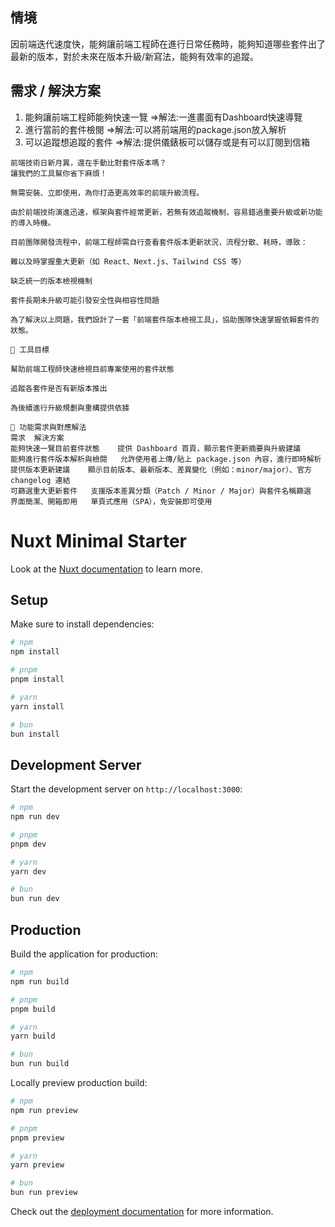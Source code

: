 ## 情境
因前端迭代速度快，能夠讓前端工程師在進行日常任務時，能夠知道哪些套件出了最新的版本，對於未來在版本升級/新寫法，能夠有效率的追蹤。

## 需求 / 解決方案
1. 能夠讓前端工程師能夠快速一覽
   =>解法:一進畫面有Dashboard快速導覽
3. 進行當前的套件檢閱
   =>解法:可以將前端用的package.json放入解析
5. 可以追蹤想追蹤的套件
   =>解法:提供儀錶板可以儲存或是有可以訂閱到信箱




```
前端技術日新月異，還在手動比對套件版本嗎？
讓我們的工具幫你省下麻煩！

無需安裝、立即使用，為你打造更高效率的前端升級流程。

由於前端技術演進迅速，框架與套件經常更新，若無有效追蹤機制，容易錯過重要升級或新功能的導入時機。

目前團隊開發流程中，前端工程師需自行查看套件版本更新狀況，流程分散、耗時，導致：

難以及時掌握重大更新（如 React、Next.js、Tailwind CSS 等）

缺乏統一的版本檢視機制

套件長期未升級可能引發安全性與相容性問題

為了解決以上問題，我們設計了一套「前端套件版本檢視工具」，協助團隊快速掌握依賴套件的狀態。

🎯 工具目標

幫助前端工程師快速檢視目前專案使用的套件狀態

追蹤各套件是否有新版本推出

為後續進行升級規劃與重構提供依據

🔧 功能需求與對應解法
需求	解決方案
能夠快速一覽目前套件狀態	提供 Dashboard 首頁，顯示套件更新摘要與升級建議
能夠進行套件版本解析與檢閱	允許使用者上傳/貼上 package.json 內容，進行即時解析
提供版本更新建議	顯示目前版本、最新版本、差異變化（例如：minor/major）、官方 changelog 連結
可篩選重大更新套件	支援版本差異分類（Patch / Minor / Major）與套件名稱篩選
界面簡潔、開箱即用	單頁式應用（SPA），免安裝即可使用

```

# Nuxt Minimal Starter

Look at the [Nuxt documentation](https://nuxt.com/docs/getting-started/introduction) to learn more.

## Setup

Make sure to install dependencies:

```bash
# npm
npm install

# pnpm
pnpm install

# yarn
yarn install

# bun
bun install
```

## Development Server

Start the development server on `http://localhost:3000`:

```bash
# npm
npm run dev

# pnpm
pnpm dev

# yarn
yarn dev

# bun
bun run dev
```

## Production

Build the application for production:

```bash
# npm
npm run build

# pnpm
pnpm build

# yarn
yarn build

# bun
bun run build
```

Locally preview production build:

```bash
# npm
npm run preview

# pnpm
pnpm preview

# yarn
yarn preview

# bun
bun run preview
```

Check out the [deployment documentation](https://nuxt.com/docs/getting-started/deployment) for more information.
